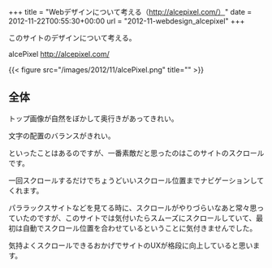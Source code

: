 +++
title = "Webデザインについて考える（http://alcepixel.com/）"
date = 2012-11-22T00:55:30+00:00
url = "2012-11-webdesign_alcepixel"
+++

このサイトのデザインについて考える。

alcePixel
<http://alcepixel.com/>

{{< figure src="/images/2012/11/alcePixel.png" title="" >}}

## 全体

トップ画像が自然をぼかして奥行きがあってきれい。

文字の配置のバランスがきれい。

といったことはあるのですが、一番素敵だと思ったのはこのサイトのスクロールです。

一回スクロールするだけでちょうどいいスクロール位置までナビゲーションしてくれます。

パララックスサイトなどを見てる時に、スクロールがやりづらいなあと常々思っていたのですが、このサイトでは気付いたらスムーズにスクロールしていて、最初は自動でスクロール位置を合わせているということに気付きませんでした。

気持よくスクロールできるおかげでサイトのUXが格段に向上していると思います。